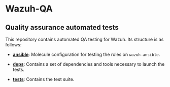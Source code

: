 # Wazuh-QA

## Quality assurance automated tests

This repository contains automated QA testing for Wazuh. Its structure is as follows:

- **[ansible](ansible)**: Molecule configuration for testing the roles on `wazuh-ansible`.

- **[deps](deps/wazuh_testing)**: Contains a set of dependencies and tools necessary to launch the tests.

- **[tests](tests)**: Contains the test suite.

